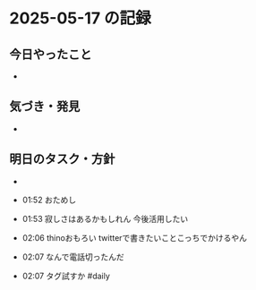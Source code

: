 # 2025-05-17 の記録

## 今日やったこと
- 

## 気づき・発見
- 

## 明日のタスク・方針
- 

- 01:52 おためし 
- 01:53 
	寂しさはあるかもしれん
	今後活用したい 
- 02:06 
	thinoおもろい
	twitterで書きたいことこっちでかけるやん 
- 02:07 なんで電話切ったんだ 
- 02:07 
	タグ試すか
	#daily  